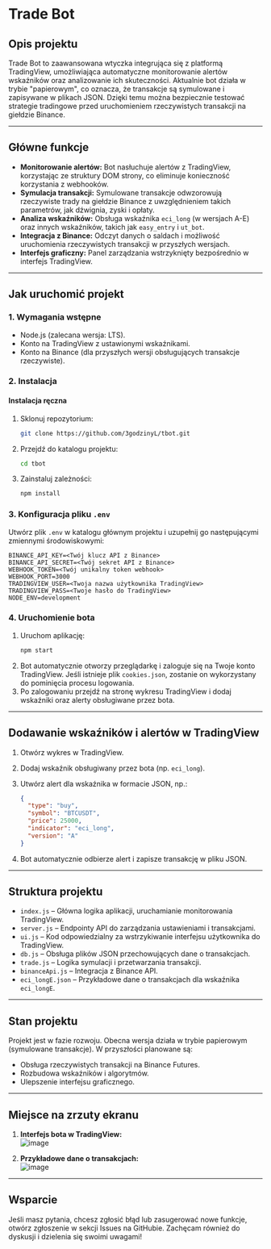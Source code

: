 # Trade Bot

## Opis projektu
Trade Bot to zaawansowana wtyczka integrująca się z platformą TradingView, umożliwiająca automatyczne monitorowanie alertów wskaźników oraz analizowanie ich skuteczności. Aktualnie bot działa w trybie "papierowym", co oznacza, że transakcje są symulowane i zapisywane w plikach JSON. Dzięki temu można bezpiecznie testować strategie tradingowe przed uruchomieniem rzeczywistych transakcji na giełdzie Binance.

---

## Główne funkcje

- **Monitorowanie alertów:** Bot nasłuchuje alertów z TradingView, korzystając ze struktury DOM strony, co eliminuje konieczność korzystania z webhooków.
- **Symulacja transakcji:** Symulowane transakcje odwzorowują rzeczywiste trady na giełdzie Binance z uwzględnieniem takich parametrów, jak dźwignia, zyski i opłaty.
- **Analiza wskaźników:** Obsługa wskaźnika `eci_long` (w wersjach A-E) oraz innych wskaźników, takich jak `easy_entry` i `ut_bot`.
- **Integracja z Binance:** Odczyt danych o saldach i możliwość uruchomienia rzeczywistych transakcji w przyszłych wersjach.
- **Interfejs graficzny:** Panel zarządzania wstrzyknięty bezpośrednio w interfejs TradingView.

---

## Jak uruchomić projekt

### 1. Wymagania wstępne
- Node.js (zalecana wersja: LTS).
- Konto na TradingView z ustawionymi wskaźnikami.
- Konto na Binance (dla przyszłych wersji obsługujących transakcje rzeczywiste).

### 2. Instalacja

#### Instalacja ręczna
1. Sklonuj repozytorium:
   ```bash
   git clone https://github.com/3godzinyL/tbot.git
   ```
2. Przejdź do katalogu projektu:
   ```bash
   cd tbot
   ```
3. Zainstaluj zależności:
   ```bash
   npm install
   ```

### 3. Konfiguracja pliku `.env`
Utwórz plik `.env` w katalogu głównym projektu i uzupełnij go następującymi zmiennymi środowiskowymi:

```env
BINANCE_API_KEY=<Twój klucz API z Binance>
BINANCE_API_SECRET=<Twój sekret API z Binance>
WEBHOOK_TOKEN=<Twój unikalny token webhook>
WEBHOOK_PORT=3000
TRADINGVIEW_USER=<Twoja nazwa użytkownika TradingView>
TRADINGVIEW_PASS=<Twoje hasło do TradingView>
NODE_ENV=development
```

### 4. Uruchomienie bota
1. Uruchom aplikację:
   ```bash
   npm start
   ```
2. Bot automatycznie otworzy przeglądarkę i zaloguje się na Twoje konto TradingView. Jeśli istnieje plik `cookies.json`, zostanie on wykorzystany do pominięcia procesu logowania.
3. Po zalogowaniu przejdź na stronę wykresu TradingView i dodaj wskaźniki oraz alerty obsługiwane przez bota.

---

## Dodawanie wskaźników i alertów w TradingView

1. Otwórz wykres w TradingView.
2. Dodaj wskaźnik obsługiwany przez bota (np. `eci_long`).
3. Utwórz alert dla wskaźnika w formacie JSON, np.:

   ```json
   {
     "type": "buy",
     "symbol": "BTCUSDT",
     "price": 25000,
     "indicator": "eci_long",
     "version": "A"
   }
   ```
4. Bot automatycznie odbierze alert i zapisze transakcję w pliku JSON.

---

## Struktura projektu

- `index.js` – Główna logika aplikacji, uruchamianie monitorowania TradingView.
- `server.js` – Endpointy API do zarządzania ustawieniami i transakcjami.
- `ui.js` – Kod odpowiedzialny za wstrzykiwanie interfejsu użytkownika do TradingView.
- `db.js` – Obsługa plików JSON przechowujących dane o transakcjach.
- `trade.js` – Logika symulacji i przetwarzania transakcji.
- `binanceApi.js` – Integracja z Binance API.
- `eci_longE.json` – Przykładowe dane o transakcjach dla wskaźnika `eci_longE`.

---

## Stan projektu

Projekt jest w fazie rozwoju. Obecna wersja działa w trybie papierowym (symulowane transakcje). W przyszłości planowane są:
- Obsługa rzeczywistych transakcji na Binance Futures.
- Rozbudowa wskaźników i algorytmów.
- Ulepszenie interfejsu graficznego.

---

## Miejsce na zrzuty ekranu

1. **Interfejs bota w TradingView:**  
   ![image](https://github.com/user-attachments/assets/2435b990-2aa8-487f-a2c9-83d2a11e7614)

   
2. **Przykładowe dane o transakcjach:**  
![image](https://github.com/user-attachments/assets/baaf0a45-d4b2-46c2-b426-d73c33d7333c)

---

## Wsparcie

Jeśli masz pytania, chcesz zgłosić błąd lub zasugerować nowe funkcje, otwórz zgłoszenie w sekcji Issues na GitHubie. Zachęcam również do dyskusji i dzielenia się swoimi uwagami!
